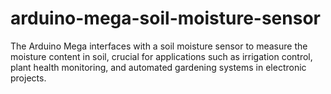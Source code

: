 # arduino-mega-soil-moisture-sensor
The Arduino Mega interfaces with a soil moisture sensor to measure the moisture content in soil, crucial for applications such as irrigation control, plant health monitoring, and automated gardening systems in electronic projects.
